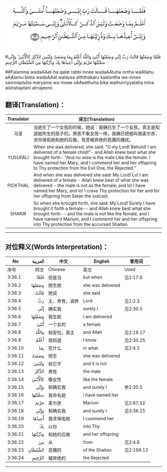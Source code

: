 ![003:036](images/003_036.gif)

#فَلَمَّا وَضَعَتْهَا قَالَتْ رَبِّ إِنِّي وَضَعْتُهَا أُنْثَىٰ وَاللَّهُ أَعْلَمُ بِمَا وَضَعَتْ وَلَيْسَ الذَّكَرُ كَالْأُنْثَىٰ ۖ وَإِنِّي سَمَّيْتُهَا مَرْيَمَ وَإِنِّي أُعِيذُهَا بِكَ وَذُرِّيَّتَهَا مِنَ الشَّيْطَانِ الرَّجِيمِ 

##Falamma wadaAAat-ha qalat rabbi innee wadaAAtuha ontha waAllahu aAAlamu bima wadaAAat walaysa alththakaru kaalontha wa-innee sammaytuha maryama wa-innee oAAeethuha bika wathurriyyataha mina alshshaytani alrrajeemi 

## 翻译(Translation)：

| Translator | 译文(Translation)                                            |
| :--------: | ------------------------------------------------------------ |
|    马坚    | 当她生了一个女孩的时候，她说：我确已生了一个女孩。真主是知道她所生的孩子的。男孩不象女孩一样。我确已把她叫做麦尔彦，求你保佑她和她的后裔，免受被弃绝的恶魔的搔扰。 |
|  YUSUFALI  | When she was delivered, she said: "O my Lord! Behold! I am delivered of a female child!"- and Allah knew best what she brought forth- "And no wise is the male Like the female. I have named her Mary, and I commend her and her offspring to Thy protection from the Evil One, the Rejected." |
|  PICKTHAL  | And when she was delivered she said: My Lord! Lo! I am delivered of a female - Allah knew best of what she was delivered - the male is not as the female; and lo! I have named her Mary, and lo! I crave Thy protection for her and for her offspring from Satan the outcast. |
|   SHAKIR   | So when she brought forth, she said: My Lord! Surely I have brought it forth a female-- and Allah knew best what she brought forth-- and the male is not like the female, and I have named it Marium, and I commend her and her offspring into Thy protection from the accursed Shaitan. |

---

## 对位释义(Words Interpretation)：

| No   | العربية | 中文    | English | 曾用词 |
| ---- | ------: | ------- | ------- | ------ |
| 序号 |    阿文 | Chinese | 英文    | Used   |
| 3:36.1  | فَلَمَّا    | 但是当         | but when          | 见2:17.6   |
| 3:36.2  | وَضَعَتْهَا  | 她生她         | she was delivered |            |
| 3:36.3  | قَالَتْ    | 她说           | she said          |            |
| 3:36.4  | رَبِّ      | 主，养育，调养 | Lord              | 见1:2.3    |
| 3:36.5  | إِنِّي     | 确实我         | surely I          | 见2:30.5   |
| 3:36.6  | وَضَعْتُهَا  | 我生她         | I am delivered    |            |
| 3:36.7  | أُنْثَىٰ    | 一个女的       | a female          |            |
| 3:36.8  | وَاللَّهُ   | 和安拉，真主   | and Allah         | 见2:19.17  |
| 3:36.9  | أَعْلَمُ    | 我知道         | I know            | 见2:30.25  |
| 3:36.10 | بِمَا     | 在什么         | in what           | 见2:4.3    |
| 3:36.11 | وَضَعَتْ    | 她生           | she was delivered |            |
| 3:36.12 | وَلَيْسَ    | 和它不         | and it is not     |            |
| 3:36.13 | الذَّكَرُ   | 男性           | the male          |            |
| 3:36.14 | كَالْأُنْثَىٰ | 像女性         | like the female   |            |
| 3:36.15 | وَإِنِّي    | 和确实我       | and surely I      | 参2:30.5   |
| 3:36.16 | سَمَّيْتُهَا  | 我命名她       | I have named her  |            |
| 3:36.17 | مَرْيَمَ    | 麦尔彦         | Marium            | 见2:87.12  |
| 3:36.18 | وَإِنِّي    | 和确实我       | and surely I      | 见3:36.15  |
| 3:36.19 | أُعِيذُهَا  | 我求保佑她     | I commend her     |            |
| 3:36.20 | بِكَ      | 以你           | into Thy          |            |
| 3:36.21 | وَذُرِّيَّتَهَا | 和她的后裔     | and her offspring |            |
| 3:36.22 | مِنَ      | 从             | from              | 见2:4.8    |
| 3:36.23 | الشَّيْطَانِ | 恶魔的         | of the Shaitan    | 见2:168.13 |
| 3:36.24 | الرَّجِيمِ  | 被弃绝的       | the Rejected      |            |

---
